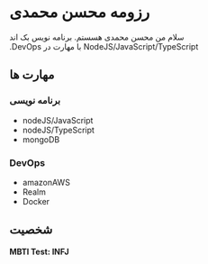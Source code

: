 # رزومه محسن محمدی

سلام من محسن محمدی هسستم. برنامه نویس بک اند&#x202b; NodeJS/JavaScript/TypeScript با مهارت در DevOps.

## مهارت ها

### برنامه نویسی
- nodeJS/JavaScript
- nodeJS/TypeScript
- mongoDB

### DevOps
- amazonAWS
- Realm
- Docker

## شخصیت
**MBTI Test: INFJ**


